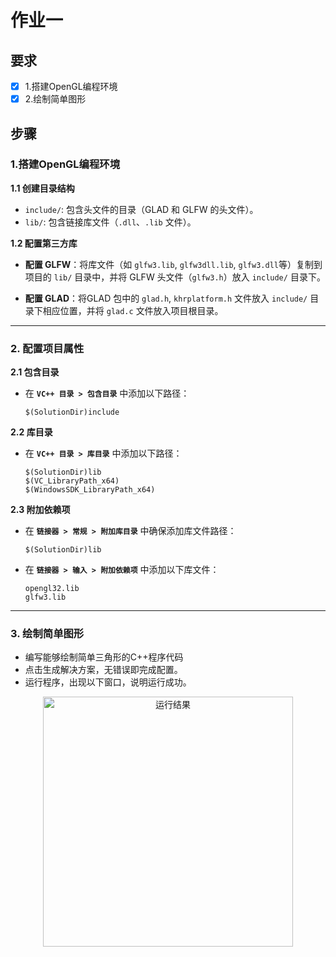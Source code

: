 # 作业一

## 要求
- [x] 1.搭建OpenGL编程环境
- [x] 2.绘制简单图形

## 步骤
### 1.搭建OpenGL编程环境
**1.1 创建目录结构**
- `include/`: 包含头文件的目录（GLAD 和 GLFW 的头文件）。
- `lib/`: 包含链接库文件（`.dll`、`.lib` 文件）。

**1.2 配置第三方库**
- **配置 GLFW**：将库文件（如 `glfw3.lib`, `glfw3dll.lib`, `glfw3.dll`等）复制到项目的 `lib/` 目录中，并将 GLFW 头文件（`glfw3.h`）放入 `include/` 目录下。

- **配置 GLAD**：将GLAD 包中的 `glad.h`, `khrplatform.h` 文件放入 `include/` 目录下相应位置，并将 `glad.c` 文件放入项目根目录。
---

### 2. 配置项目属性
**2.1 包含目录**
- 在 **`VC++ 目录 > 包含目录`** 中添加以下路径：
  
  ```plaintext
  $(SolutionDir)include
  ```

**2.2 库目录**
- 在 **`VC++ 目录 > 库目录`** 中添加以下路径：
  
  ```plaintext
  $(SolutionDir)lib
  $(VC_LibraryPath_x64)
  $(WindowsSDK_LibraryPath_x64)
  ```


**2.3 附加依赖项**
- 在 **`链接器 > 常规 > 附加库目录`** 中确保添加库文件路径：
  
  ```plaintext
  $(SolutionDir)lib
  ```
- 在 **`链接器 > 输入 > 附加依赖项`** 中添加以下库文件：
  ```plaintext
  opengl32.lib
  glfw3.lib
  ```

---

### **3. 绘制简单图形**

- 编写能够绘制简单三角形的C++程序代码
- 点击生成解决方案，无错误即完成配置。
- 运行程序，出现以下窗口，说明运行成功。


<div align="center">
  <img src="https://cdn.jsdelivr.net/gh/plutoky/My_PicGo/test/%E8%BF%90%E8%A1%8C%E7%BB%93%E6%9E%9C.png" alt="运行结果" width="400">
</div>